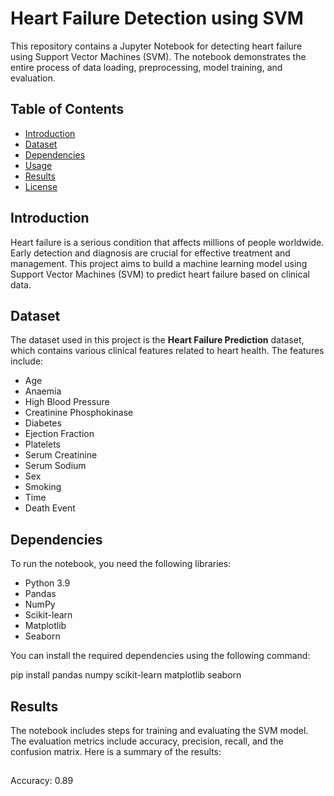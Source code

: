 # Heart Failure Detection using SVM

This repository contains a Jupyter Notebook for detecting heart failure using Support Vector Machines (SVM). The notebook demonstrates the entire process of data loading, preprocessing, model training, and evaluation.

## Table of Contents

- [Introduction](#introduction)
- [Dataset](#dataset)
- [Dependencies](#dependencies)
- [Usage](#usage)
- [Results](#results)
- [License](#license)

## Introduction

Heart failure is a serious condition that affects millions of people worldwide. Early detection and diagnosis are crucial for effective treatment and management. This project aims to build a machine learning model using Support Vector Machines (SVM) to predict heart failure based on clinical data.

## Dataset

The dataset used in this project is the **Heart Failure Prediction** dataset, which contains various clinical features related to heart health. The features include:

- Age
- Anaemia
- High Blood Pressure
- Creatinine Phosphokinase
- Diabetes
- Ejection Fraction
- Platelets
- Serum Creatinine
- Serum Sodium
- Sex
- Smoking
- Time
- Death Event

## Dependencies

To run the notebook, you need the following libraries:

- Python 3.9
- Pandas
- NumPy
- Scikit-learn
- Matplotlib
- Seaborn

You can install the required dependencies using the following command:

pip install pandas numpy scikit-learn matplotlib seaborn

## Results 

The notebook includes steps for training and evaluating the SVM model. The evaluation metrics include accuracy, precision, recall, and the confusion matrix. Here is a summary of the results:
##
Accuracy: 0.89
